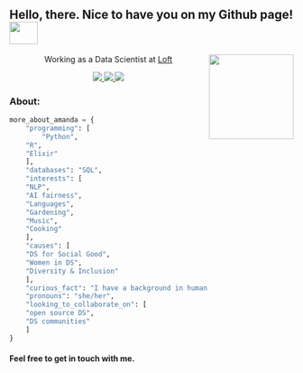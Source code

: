 <h2> Hello, there. Nice to have you on my Github page! <img src="https://media.giphy.com/media/KzJkzjggfGN5Py6nkT/giphy.gif" width="50" height="40" frameBorder="0"></h2>

<img align='right' src="https://media.giphy.com/media/fwWN1z5x11VaLEqMdD/giphy.gif" width="150">

<p align='center'> Working as a Data Scientist at <a href="http://loft.com.br"> Loft </a></p>

<p align="center">
    <a href="https://linkedin.com/in/amanda-ferraboli/">
            <img src="https://img.shields.io/badge/-amanda.ferraboli-0077B5?style=flat&logo=Linkedin&logoColor=white"/>
    </a>
    <a href="https://medium.com/@amanda.ferraboli">
	<img src="https://img.shields.io/badge/-amanda.ferraboli-black?style=flat&logo=Medium&logoColor=white"/>
    </a>
    <a href="https://www.instagram.com/amferraboli">
	<img src="https://img.shields.io/badge/amferraboli-%23E4405F.svg?&style=flat-square&logo=instagram&logoColor=white"/>
    </a>
</p>



<h3> About: </h3>

```python
more_about_amanda = {
    "programming": [
    	"Python",
	"R", 
	"Elixir"
    ],
    "databases": "SQL",
    "interests": [
	"NLP", 
	"AI fairness",
	"Languages", 
	"Gardening", 
	"Music",
	"Cooking"
    ],
    "causes": [
	"DS for Social Good", 
	"Women in DS", 
	"Diversity & Inclusion"
    ],
    "curious_fact": "I have a background in humanities",
    "pronouns": "she/her",
    "looking_to_collaborate_on": [
	"open source DS", 
	"DS communities"
    ]
}
```
<h4> Feel free to get in touch with me. </h4>
